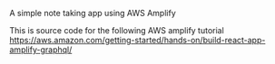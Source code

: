 A simple note taking app using AWS Amplify

This is source code for the following AWS amplify tutorial
https://aws.amazon.com/getting-started/hands-on/build-react-app-amplify-graphql/
